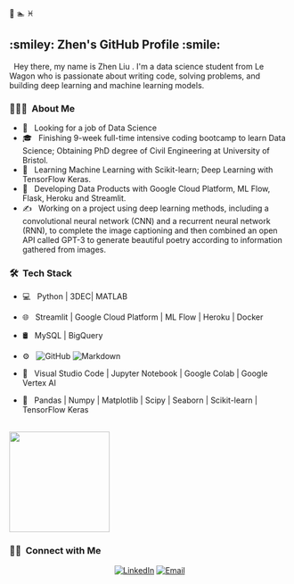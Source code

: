 :basketball:       :swimmer:       :pisces:

<h2> :smiley: Zhen's GitHub Profile :smile:</h2>

&nbsp; Hey there, my name is Zhen Liu . I'm a data science student from Le Wagon who is passionate about writing code, solving problems, and building deep learning and machine learning models.


<h3> 👨🏻‍💻 &nbsp;About Me </h3>

- 🤔 &nbsp; Looking for a job of Data Science
- 🎓 &nbsp; Finishing 9-week full-time intensive coding bootcamp to learn Data Science; Obtaining PhD degree of Civil Engineering at University of Bristol.
- 🌱 &nbsp; Learning Machine Learning with Scikit-learn; Deep Learning with TensorFlow Keras.
- 💼 &nbsp; Developing Data Products with Google Cloud Platform, ML Flow, Flask, Heroku and Streamlit.
- ✍️ &nbsp; Working on a project using deep learning methods, including a convolutional neural network (CNN) and a recurrent neural network (RNN), to complete the image captioning and then combined an open API called GPT-3 to generate beautiful poetry according to information gathered from images.

<h3> 🛠 &nbsp;Tech Stack</h3>

- 💻 &nbsp;
  Python | 3DEC| MATLAB
  
- 🌐 &nbsp;
  Streamlit | Google Cloud Platform | ML Flow | Heroku | Docker

- 🛢 &nbsp;
  MySQL | BigQuery
  
- ⚙️ &nbsp;
  ![GitHub](https://img.shields.io/badge/-GitHub-333333?style=flat&logo=github)
  ![Markdown](https://img.shields.io/badge/-Markdown-333333?style=flat&logo=markdown)
  
- 🔧 &nbsp;
  Visual Studio Code | Jupyter Notebook | Google Colab | Google Vertex AI
  
- :rocket: &nbsp;
  Pandas | Numpy | Matplotlib | Scipy | Seaborn | Scikit-learn | TensorFlow Keras

<br/>

<a href="https://github.com/zliu15471">
  <img height="180em" src="https://github-readme-stats.vercel.app/api?username=zliu15471&theme=buefy&show_icons=true" />
</a>

<br/>

<h3> 🤝🏻 &nbsp;Connect with Me </h3>

<p align="center">
<a href="https://www.linkedin.com/in/zhen-liu-590a24224/"><img alt="LinkedIn" src="https://img.shields.io/badge/LinkedIn-Zhen%20Liu%20-blue?style=flat-square&logo=linkedin"></a>
<a href="mailto:zhen15471@gmail.com"><img alt="Email" src="https://img.shields.io/badge/Email-zhen15471@gmail.com-blue?style=flat-square&logo=gmail"></a>
</p>

